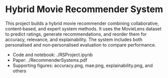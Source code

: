 # Hybrid Movie Recommender System

This project builds a hybrid movie recommender combining collaborative,
content‑based, and expert system methods. It uses the MovieLens dataset to
predict ratings, generate recommendations, and reorder them for accuracy,
relevance, and explainability. The system includes both personalised and
non‑personalised evaluation to compare performance.

- Code and notebook: ./RSProject.ipynb  
- Paper: ./RecommenderSystems.pdf  
- Supporting figures: accuracy.png, mae.png, explainability.png, and others